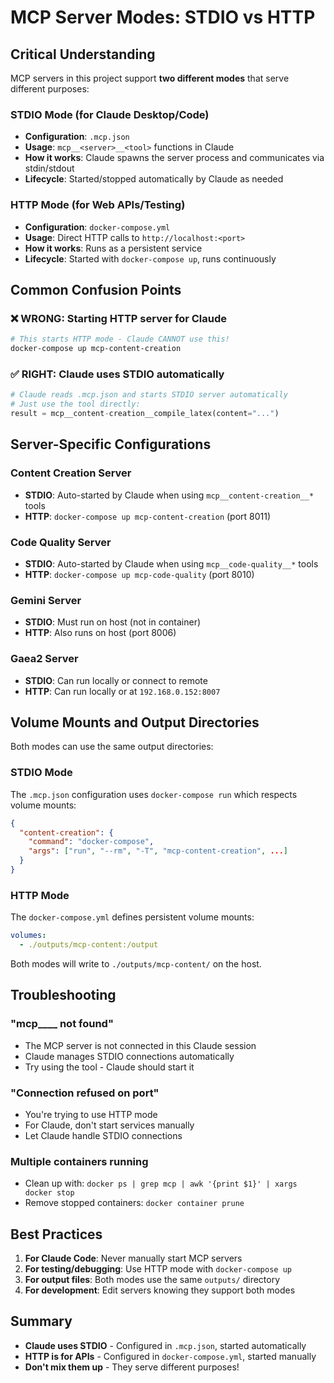 # MCP Server Modes: STDIO vs HTTP

## Critical Understanding

MCP servers in this project support **two different modes** that serve different purposes:

### STDIO Mode (for Claude Desktop/Code)
- **Configuration**: `.mcp.json`
- **Usage**: `mcp__<server>__<tool>` functions in Claude
- **How it works**: Claude spawns the server process and communicates via stdin/stdout
- **Lifecycle**: Started/stopped automatically by Claude as needed

### HTTP Mode (for Web APIs/Testing)
- **Configuration**: `docker-compose.yml`
- **Usage**: Direct HTTP calls to `http://localhost:<port>`
- **How it works**: Runs as a persistent service
- **Lifecycle**: Started with `docker-compose up`, runs continuously

## Common Confusion Points

### ❌ WRONG: Starting HTTP server for Claude
```bash
# This starts HTTP mode - Claude CANNOT use this!
docker-compose up mcp-content-creation
```

### ✅ RIGHT: Claude uses STDIO automatically
```python
# Claude reads .mcp.json and starts STDIO server automatically
# Just use the tool directly:
result = mcp__content-creation__compile_latex(content="...")
```

## Server-Specific Configurations

### Content Creation Server
- **STDIO**: Auto-started by Claude when using `mcp__content-creation__*` tools
- **HTTP**: `docker-compose up mcp-content-creation` (port 8011)

### Code Quality Server
- **STDIO**: Auto-started by Claude when using `mcp__code-quality__*` tools
- **HTTP**: `docker-compose up mcp-code-quality` (port 8010)

### Gemini Server
- **STDIO**: Must run on host (not in container)
- **HTTP**: Also runs on host (port 8006)

### Gaea2 Server
- **STDIO**: Can run locally or connect to remote
- **HTTP**: Can run locally or at `192.168.0.152:8007`

## Volume Mounts and Output Directories

Both modes can use the same output directories:

### STDIO Mode
The `.mcp.json` configuration uses `docker-compose run` which respects volume mounts:
```json
{
  "content-creation": {
    "command": "docker-compose",
    "args": ["run", "--rm", "-T", "mcp-content-creation", ...]
  }
}
```

### HTTP Mode
The `docker-compose.yml` defines persistent volume mounts:
```yaml
volumes:
  - ./outputs/mcp-content:/output
```

Both modes will write to `./outputs/mcp-content/` on the host.

## Troubleshooting

### "mcp__<server>__<tool> not found"
- The MCP server is not connected in this Claude session
- Claude manages STDIO connections automatically
- Try using the tool - Claude should start it

### "Connection refused on port"
- You're trying to use HTTP mode
- For Claude, don't start services manually
- Let Claude handle STDIO connections

### Multiple containers running
- Clean up with: `docker ps | grep mcp | awk '{print $1}' | xargs docker stop`
- Remove stopped containers: `docker container prune`

## Best Practices

1. **For Claude Code**: Never manually start MCP servers
2. **For testing/debugging**: Use HTTP mode with `docker-compose up`
3. **For output files**: Both modes use the same `outputs/` directory
4. **For development**: Edit servers knowing they support both modes

## Summary

- **Claude uses STDIO** - Configured in `.mcp.json`, started automatically
- **HTTP is for APIs** - Configured in `docker-compose.yml`, started manually
- **Don't mix them up** - They serve different purposes!
